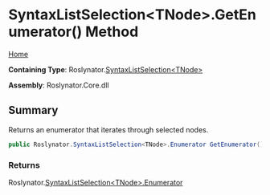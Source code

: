 # SyntaxListSelection\<TNode>\.GetEnumerator\(\) Method

[Home](../../../README.md)

**Containing Type**: Roslynator\.[SyntaxListSelection\<TNode>](../README.md)

**Assembly**: Roslynator\.Core\.dll

## Summary

Returns an enumerator that iterates through selected nodes\.

```csharp
public Roslynator.SyntaxListSelection<TNode>.Enumerator GetEnumerator()
```

### Returns

Roslynator\.[SyntaxListSelection\<TNode>.Enumerator](../Enumerator/README.md)

